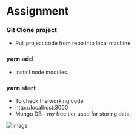 # Assignment
### Git Clone project
 - Pull project code from repo into local machine
 
### yarn add
- Install node modules.

### yarn start
- To check the working code 
- http://localhost:3000
- Mongo DB - my free tier used for storing data.

![image](https://user-images.githubusercontent.com/53182255/226270614-c621bbeb-355d-46a5-b991-722c7d240a38.png)
